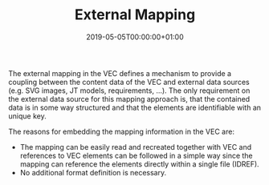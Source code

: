﻿---
title: External Mapping
toc: false
type: specs
date: "2019-05-05T00:00:00+01:00"
draft: false
menu:
  vec120:
    identifier: external-mapping    
    weight: 1008 

# Prev/next pager order (if `docs_section_pager` enabled in `params.toml`)
weight: 1008
---
<html>   <head>     </head>   <body>     <p> The external mapping in the VEC defines a mechanism to provide a coupling between the content data of the VEC&#160;and external data sources (e.g. SVG images, JT models, requirements, ...). The only requirement on the external data source for this mapping approach is, that the contained data is in some way structured and that the elements are identifiable with an unique key.     </p>      <p> The reasons for embedding the mapping information in the VEC&#160;are:     </p>      <ul>       <li> The mapping can be easily read and recreated together with VEC and references to VEC elements can be followed in a simple way since the mapping can reference the elements directly within a single file (IDREF).       </li>       <li> No additional format definition is necessary.       </li>     </ul>     <p> &#160;      </p>    </body> </html> 

